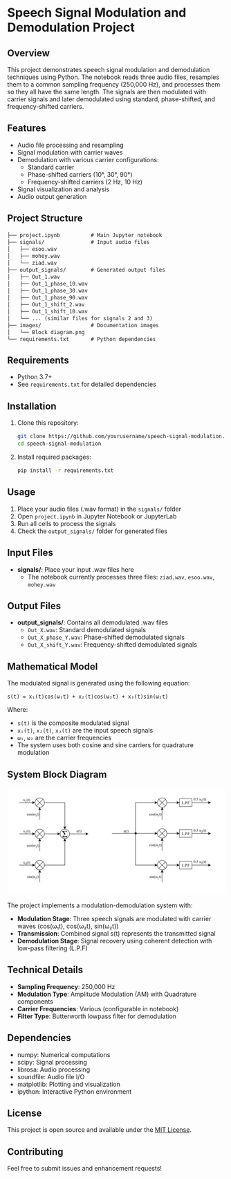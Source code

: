 # Speech Signal Modulation and Demodulation Project

## Overview
This project demonstrates speech signal modulation and demodulation techniques using Python. The notebook reads three audio files, resamples them to a common sampling frequency (250,000 Hz), and processes them so they all have the same length. The signals are then modulated with carrier signals and later demodulated using standard, phase-shifted, and frequency-shifted carriers.

## Features
- Audio file processing and resampling
- Signal modulation with carrier waves
- Demodulation with various carrier configurations:
  - Standard carrier
  - Phase-shifted carriers (10°, 30°, 90°)
  - Frequency-shifted carriers (2 Hz, 10 Hz)
- Signal visualization and analysis
- Audio output generation

## Project Structure
```
├── project.ipynb          # Main Jupyter notebook
├── signals/               # Input audio files
│   ├── esoo.wav
│   ├── mohey.wav
│   └── ziad.wav
├── output_signals/        # Generated output files
│   ├── Out_1.wav
│   ├── Out_1_phase_10.wav
│   ├── Out_1_phase_30.wav
│   ├── Out_1_phase_90.wav
│   ├── Out_1_shift_2.wav
│   ├── Out_1_shift_10.wav
│   └── ... (similar files for signals 2 and 3)
├── images/                # Documentation images
│   └── Block diagram.png
└── requirements.txt       # Python dependencies
```

## Requirements
- Python 3.7+
- See `requirements.txt` for detailed dependencies

## Installation
1. Clone this repository:
   ```bash
   git clone https://github.com/yourusername/speech-signal-modulation.git
   cd speech-signal-modulation
   ```

2. Install required packages:
   ```bash
   pip install -r requirements.txt
   ```

## Usage
1. Place your audio files (.wav format) in the `signals/` folder
2. Open `project.ipynb` in Jupyter Notebook or JupyterLab
3. Run all cells to process the signals
4. Check the `output_signals/` folder for generated files

## Input Files
- **signals/**: Place your input .wav files here
  - The notebook currently processes three files: `ziad.wav`, `esoo.wav`, `mohey.wav`

## Output Files
- **output_signals/**: Contains all demodulated .wav files
  - `Out_X.wav`: Standard demodulated signals
  - `Out_X_phase_Y.wav`: Phase-shifted demodulated signals
  - `Out_X_shift_Y.wav`: Frequency-shifted demodulated signals

## Mathematical Model
The modulated signal is generated using the following equation:

```
s(t) = x₁(t)cos(ω₁t) + x₂(t)cos(ω₂t) + x₃(t)sin(ω₂t)
```

Where:
- `s(t)` is the composite modulated signal
- `x₁(t)`, `x₂(t)`, `x₃(t)` are the input speech signals
- `ω₁`, `ω₂` are the carrier frequencies
- The system uses both cosine and sine carriers for quadrature modulation

## System Block Diagram
![Block Diagram](images/Block%20diagram.png)

The project implements a modulation-demodulation system with:
- **Modulation Stage**: Three speech signals are modulated with carrier waves (cos(ω₁t), cos(ω₂t), sin(ω₂t))
- **Transmission**: Combined signal s(t) represents the transmitted signal
- **Demodulation Stage**: Signal recovery using coherent detection with low-pass filtering (L.P.F)

## Technical Details
- **Sampling Frequency**: 250,000 Hz
- **Modulation Type**: Amplitude Modulation (AM) with Quadrature components
- **Carrier Frequencies**: Various (configurable in notebook)
- **Filter Type**: Butterworth lowpass filter for demodulation

## Dependencies
- numpy: Numerical computations
- scipy: Signal processing
- librosa: Audio processing
- soundfile: Audio file I/O
- matplotlib: Plotting and visualization
- ipython: Interactive Python environment

## License
This project is open source and available under the [MIT License](LICENSE).

## Contributing
Feel free to submit issues and enhancement requests!
